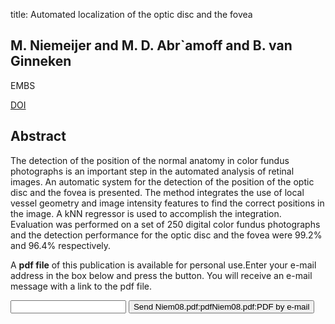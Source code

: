 title: Automated localization of the optic disc and the fovea

## M. Niemeijer and M. D. Abr`amoff and B. van Ginneken
EMBS

<a href="https://doi.org/10.1109/IEMBS.2008.4649969">DOI</a>

## Abstract
The detection of the position of the normal anatomy in color fundus photographs is an important step in the automated analysis of retinal images. An automatic system for the detection of the position of the optic disc and the fovea is presented. The method integrates the use of local vessel geometry and image intensity features to find the correct positions in the image. A kNN regressor is used to accomplish the integration. Evaluation was performed on a set of 250 digital color fundus photographs and the detection performance for the optic disc and the fovea were 99.2% and 96.4% respectively.

A <b>pdf file</b> of this publication is available for personal use.Enter your e-mail address in the box below and press the button. You will receive an e-mail message with a link to the pdf file.
<form action="sender.php">  <input type="text" name="email">  <input type="submit" value="Send Niem08.pdf:pdfNiem08.pdf:PDF by e-mail"></form>